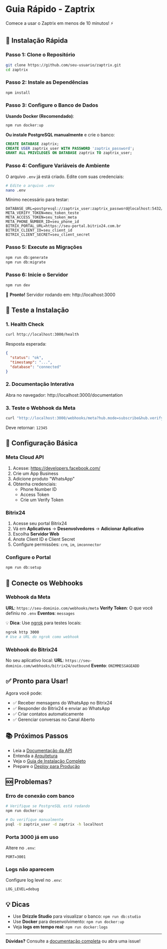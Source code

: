 # Guia Rápido - Zaptrix

Comece a usar o Zaptrix em menos de 10 minutos! ⚡

## 🚀 Instalação Rápida

### Passo 1: Clone o Repositório

```bash
git clone https://github.com/seu-usuario/zaptrix.git
cd zaptrix
```

### Passo 2: Instale as Dependências

```bash
npm install
```

### Passo 3: Configure o Banco de Dados

**Usando Docker (Recomendado)**:
```bash
npm run docker:up
```

**Ou instale PostgreSQL manualmente** e crie o banco:
```sql
CREATE DATABASE zaptrix;
CREATE USER zaptrix_user WITH PASSWORD 'zaptrix_password';
GRANT ALL PRIVILEGES ON DATABASE zaptrix TO zaptrix_user;
```

### Passo 4: Configure Variáveis de Ambiente

O arquivo `.env` já está criado. Edite com suas credenciais:

```bash
# Edite o arquivo .env
nano .env
```

Mínimo necessário para testar:
```env
DATABASE_URL=postgresql://zaptrix_user:zaptrix_password@localhost:5432/zaptrix
META_VERIFY_TOKEN=meu_token_teste
META_ACCESS_TOKEN=seu_token_meta
META_PHONE_NUMBER_ID=seu_phone_id
BITRIX_PORTAL_URL=https://seu-portal.bitrix24.com.br
BITRIX_CLIENT_ID=seu_client_id
BITRIX_CLIENT_SECRET=seu_client_secret
```

### Passo 5: Execute as Migrações

```bash
npm run db:generate
npm run db:migrate
```

### Passo 6: Inicie o Servidor

```bash
npm run dev
```

🎉 **Pronto!** Servidor rodando em: http://localhost:3000

## 🧪 Teste a Instalação

### 1. Health Check

```bash
curl http://localhost:3000/health
```

Resposta esperada:
```json
{
  "status": "ok",
  "timestamp": "...",
  "database": "connected"
}
```

### 2. Documentação Interativa

Abra no navegador: http://localhost:3000/documentation

### 3. Teste o Webhook da Meta

```bash
curl "http://localhost:3000/webhooks/meta?hub.mode=subscribe&hub.verify_token=meu_token_teste&hub.challenge=12345"
```

Deve retornar: `12345`

## 📱 Configuração Básica

### Meta Cloud API

1. Acesse: https://developers.facebook.com/
2. Crie um App Business
3. Adicione produto "WhatsApp"
4. Obtenha credenciais:
   - Phone Number ID
   - Access Token
   - Crie um Verify Token

### Bitrix24

1. Acesse seu portal Bitrix24
2. Vá em **Aplicativos** → **Desenvolvedores** → **Adicionar Aplicativo**
3. Escolha **Servidor Web**
4. Anote Client ID e Client Secret
5. Configure permissões: `crm`, `im`, `imconnector`

### Configure o Portal

```bash
npm run db:setup
```

## 🔗 Conecte os Webhooks

### Webhook da Meta

**URL**: `https://seu-dominio.com/webhooks/meta`
**Verify Token**: O que você definiu no `.env`
**Eventos**: `messages`

💡 **Dica**: Use [ngrok](https://ngrok.com/) para testes locais:
```bash
ngrok http 3000
# Use a URL do ngrok como webhook
```

### Webhook do Bitrix24

No seu aplicativo local:
**URL**: `https://seu-dominio.com/webhooks/bitrix24/outbound`
**Evento**: `ONIMMESSAGEADD`

## ✅ Pronto para Usar!

Agora você pode:
- ✅ Receber mensagens do WhatsApp no Bitrix24
- ✅ Responder do Bitrix24 e enviar ao WhatsApp
- ✅ Criar contatos automaticamente
- ✅ Gerenciar conversas no Canal Aberto

## 📚 Próximos Passos

- Leia a [Documentação da API](./API.md)
- Entenda a [Arquitetura](./ARQUITETURA.md)
- Veja o [Guia de Instalação Completo](./INSTALACAO.md)
- Prepare o [Deploy para Produção](./DEPLOYMENT.md)

## 🆘 Problemas?

### Erro de conexão com banco

```bash
# Verifique se PostgreSQL está rodando
npm run docker:up

# Ou verifique manualmente
psql -U zaptrix_user -d zaptrix -h localhost
```

### Porta 3000 já em uso

Altere no `.env`:
```env
PORT=3001
```

### Logs não aparecem

Configure log level no `.env`:
```env
LOG_LEVEL=debug
```

## 💡 Dicas

- Use **Drizzle Studio** para visualizar o banco: `npm run db:studio`
- Use **Docker** para desenvolvimento: `npm run docker:up`
- Veja **logs em tempo real**: `npm run docker:logs`

---

**Dúvidas?** Consulte a [documentação completa](../README.md) ou abra uma issue!

